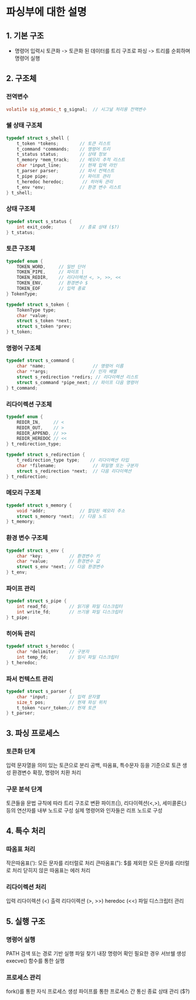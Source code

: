 # 파싱부에 대한 설명
## 1. 기본 구조
- 명령어 입력시 토큰화 -> 토큰화 된 데이터를 트리 구조로 파싱 -> 트리를 순회하며 명령어 실행

## 2. 구조체
### 전역변수
```c
volatile sig_atomic_t g_signal;  // 시그널 처리용 전역변수
```

### 쉘 상태 구조체
```c
typedef struct s_shell {
    t_token *tokens;        // 토큰 리스트
    t_command *commands;    // 명령어 트리
    t_status status;        // 상태 정보
    t_memory *mem_track;    // 메모리 추적 리스트
    char *input_line;       // 현재 입력 라인
    t_parser parser;        // 파서 컨텍스트
    t_pipe pipe;            // 파이프 관리
    t_heredoc heredoc;       // 히어독 관리
    t_env *env;             // 환경 변수 리스트
} t_shell;
```

### 상태 구조체
```c
typedef struct s_status {
    int exit_code;          // 종료 상태 ($?)
} t_status;
```

### 토큰 구조체
```c
typedef enum {
    TOKEN_WORD,     // 일반 단어
    TOKEN_PIPE,     // 파이프 |
    TOKEN_REDIR,    // 리다이렉션 <, >, >>, <<
    TOKEN_ENV,      // 환경변수 $
    TOKEN_EOF       // 입력 종료
} TokenType;

typedef struct s_token {
    TokenType type;         
    char *value;           
    struct s_token *next;  
    struct s_token *prev;  
} t_token;
```

### 명령어 구조체
```c
typedef struct s_command {
    char *name;                  // 명령어 이름
    char **args;                // 인자 배열
    struct s_redirection *redirs; // 리다이렉션 리스트
    struct s_command *pipe_next; // 파이프 다음 명령어
} t_command;
```

### 리다이렉션 구조체
```c
typedef enum {
    REDIR_IN,     // <
    REDIR_OUT,    // >
    REDIR_APPEND, // >>
    REDIR_HEREDOC // <<
} t_redirection_type;

typedef struct s_redirection {
    t_redirection_type type;    // 리다이렉션 타입
    char *filename;              // 파일명 또는 구분자
    struct s_redirection *next;  // 다음 리다이렉션
} t_redirection;
```

### 메모리 구조체
```c
typedef struct s_memory {
    void *addr;             // 할당된 메모리 주소
    struct s_memory *next;  // 다음 노드
} t_memory;
```

### 환경 변수 구조체
```c
typedef struct s_env {
    char *key;          // 환경변수 키
    char *value;        // 환경변수 값
    struct s_env *next; // 다음 환경변수
} t_env;
```

### 파이프 관리
```c
typedef struct s_pipe {
    int read_fd;        // 읽기용 파일 디스크립터
    int write_fd;       // 쓰기용 파일 디스크립터
} t_pipe;
```

### 히어독 관리
```c
typedef struct s_heredoc {
    char *delimiter;    // 구분자
    int temp_fd;        // 임시 파일 디스크립터
} t_heredoc;
```

### 파서 컨텍스트 관리
```c
typedef struct s_parser {
    char *input;        // 입력 문자열
    size_t pos;         // 현재 파싱 위치
    t_token *curr_token;// 현재 토큰
} t_parser;
```

## 3. 파싱 프로세스
###  토큰화 단계
입력 문자열을 의미 있는 토큰으로 분리
공백, 따옴표, 특수문자 등을 기준으로 토큰 생성
환경변수 확장, 명령어 치환 처리
###  구문 분석 단계
토큰들을 문법 규칙에 따라 트리 구조로 변환
파이프(|), 리다이렉션(<,>), 세미콜론(;) 등의 연산자를 내부 노드로 구성
실제 명령어와 인자들은 리프 노드로 구성

## 4. 특수 처리
###  따옴표 처리
작은따옴표('): 모든 문자를 리터럴로 처리
큰따옴표("): $를 제외한 모든 문자를 리터럴로 처리
닫히지 않은 따옴표는 에러 처리
### 리다이렉션 처리
입력 리다이렉션 (<)
출력 리다이렉션 (>, >>)
heredoc (<<)
파일 디스크립터 관리

## 5. 실행 구조
### 명령어 실행
PATH 검색 또는 경로 기반 실행 파일 찾기
내장 명령어 확인
필요한 경우 서브쉘 생성
execve() 함수를 통한 실행
### 프로세스 관리
fork()를 통한 자식 프로세스 생성
파이프를 통한 프로세스 간 통신
종료 상태 관리 ($?)